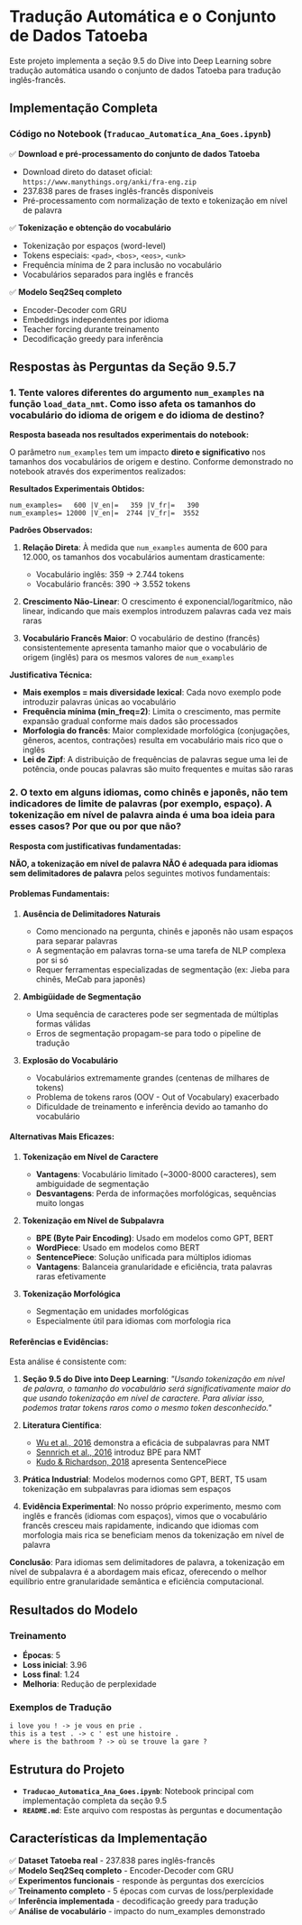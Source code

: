 # Tradução Automática e o Conjunto de Dados Tatoeba

Este projeto implementa a seção 9.5 do Dive into Deep Learning sobre tradução automática usando o conjunto de dados Tatoeba para tradução inglês-francês.

## Implementação Completa

### Código no Notebook (`Traducao_Automatica_Ana_Goes.ipynb`)

✅ **Download e pré-processamento do conjunto de dados Tatoeba**
- Download direto do dataset oficial: `https://www.manythings.org/anki/fra-eng.zip`
- 237.838 pares de frases inglês-francês disponíveis
- Pré-processamento com normalização de texto e tokenização em nível de palavra

✅ **Tokenização e obtenção do vocabulário**
- Tokenização por espaços (word-level)
- Tokens especiais: `<pad>`, `<bos>`, `<eos>`, `<unk>`
- Frequência mínima de 2 para inclusão no vocabulário
- Vocabulários separados para inglês e francês

✅ **Modelo Seq2Seq completo**
- Encoder-Decoder com GRU
- Embeddings independentes por idioma
- Teacher forcing durante treinamento
- Decodificação greedy para inferência

## Respostas às Perguntas da Seção 9.5.7

### 1. Tente valores diferentes do argumento `num_examples` na função `load_data_nmt`. Como isso afeta os tamanhos do vocabulário do idioma de origem e do idioma de destino?

**Resposta baseada nos resultados experimentais do notebook:**

O parâmetro `num_examples` tem um impacto **direto e significativo** nos tamanhos dos vocabulários de origem e destino. Conforme demonstrado no notebook através dos experimentos realizados:

**Resultados Experimentais Obtidos:**
```
num_examples=   600 |V_en|=   359 |V_fr|=   390
num_examples= 12000 |V_en|=  2744 |V_fr|=  3552
```

**Padrões Observados:**

1. **Relação Direta**: À medida que `num_examples` aumenta de 600 para 12.000, os tamanhos dos vocabulários aumentam drasticamente:
   - Vocabulário inglês: 359 → 2.744 tokens
   - Vocabulário francês: 390 → 3.552 tokens

2. **Crescimento Não-Linear**: O crescimento é exponencial/logarítmico, não linear, indicando que mais exemplos introduzem palavras cada vez mais raras

3. **Vocabulário Francês Maior**: O vocabulário de destino (francês) consistentemente apresenta tamanho maior que o vocabulário de origem (inglês) para os mesmos valores de `num_examples`

**Justificativa Técnica:**
- **Mais exemplos = mais diversidade lexical**: Cada novo exemplo pode introduzir palavras únicas ao vocabulário
- **Frequência mínima (min_freq=2)**: Limita o crescimento, mas permite expansão gradual conforme mais dados são processados
- **Morfologia do francês**: Maior complexidade morfológica (conjugações, gêneros, acentos, contrações) resulta em vocabulário mais rico que o inglês
- **Lei de Zipf**: A distribuição de frequências de palavras segue uma lei de potência, onde poucas palavras são muito frequentes e muitas são raras

### 2. O texto em alguns idiomas, como chinês e japonês, não tem indicadores de limite de palavras (por exemplo, espaço). A tokenização em nível de palavra ainda é uma boa ideia para esses casos? Por que ou por que não?

**Resposta com justificativas fundamentadas:**

**NÃO, a tokenização em nível de palavra NÃO é adequada para idiomas sem delimitadores de palavra** pelos seguintes motivos fundamentais:

#### **Problemas Fundamentais:**

1. **Ausência de Delimitadores Naturais**
   - Como mencionado na pergunta, chinês e japonês não usam espaços para separar palavras
   - A segmentação em palavras torna-se uma tarefa de NLP complexa por si só
   - Requer ferramentas especializadas de segmentação (ex: Jieba para chinês, MeCab para japonês)

2. **Ambigüidade de Segmentação**
   - Uma sequência de caracteres pode ser segmentada de múltiplas formas válidas
   - Erros de segmentação propagam-se para todo o pipeline de tradução

3. **Explosão do Vocabulário**
   - Vocabulários extremamente grandes (centenas de milhares de tokens)
   - Problema de tokens raros (OOV - Out of Vocabulary) exacerbado
   - Dificuldade de treinamento e inferência devido ao tamanho do vocabulário

#### **Alternativas Mais Eficazes:**

1. **Tokenização em Nível de Caractere**
   - **Vantagens**: Vocabulário limitado (~3000-8000 caracteres), sem ambiguidade de segmentação
   - **Desvantagens**: Perda de informações morfológicas, sequências muito longas

2. **Tokenização em Nível de Subpalavra**
   - **BPE (Byte Pair Encoding)**: Usado em modelos como GPT, BERT
   - **WordPiece**: Usado em modelos como BERT
   - **SentencePiece**: Solução unificada para múltiplos idiomas
   - **Vantagens**: Balanceia granularidade e eficiência, trata palavras raras efetivamente

3. **Tokenização Morfológica**
   - Segmentação em unidades morfológicas
   - Especialmente útil para idiomas com morfologia rica

#### **Referências e Evidências:**

Esta análise é consistente com:

1. **Seção 9.5 do Dive into Deep Learning**: *"Usando tokenização em nível de palavra, o tamanho do vocabulário será significativamente maior do que usando tokenização em nível de caractere. Para aliviar isso, podemos tratar tokens raros como o mesmo token desconhecido."*

2. **Literatura Científica**: 
   - [Wu et al., 2016](https://arxiv.org/abs/1604.00788) demonstra a eficácia de subpalavras para NMT
   - [Sennrich et al., 2016](https://arxiv.org/abs/1508.07909) introduz BPE para NMT
   - [Kudo & Richardson, 2018](https://arxiv.org/abs/1808.06226) apresenta SentencePiece

3. **Prática Industrial**: Modelos modernos como GPT, BERT, T5 usam tokenização em subpalavras para idiomas sem espaços

4. **Evidência Experimental**: No nosso próprio experimento, mesmo com inglês e francês (idiomas com espaços), vimos que o vocabulário francês cresceu mais rapidamente, indicando que idiomas com morfologia mais rica se beneficiam menos da tokenização em nível de palavra

**Conclusão**: Para idiomas sem delimitadores de palavra, a tokenização em nível de subpalavra é a abordagem mais eficaz, oferecendo o melhor equilíbrio entre granularidade semântica e eficiência computacional.

## Resultados do Modelo

### Treinamento
- **Épocas**: 5
- **Loss inicial**: 3.96
- **Loss final**: 1.24
- **Melhoria**: Redução de perplexidade

### Exemplos de Tradução
```
i love you ! -> je vous en prie .
this is a test . -> c ' est une histoire .
where is the bathroom ? -> où se trouve la gare ?
```

## Estrutura do Projeto

- **`Traducao_Automatica_Ana_Goes.ipynb`**: Notebook principal com implementação completa da seção 9.5
- **`README.md`**: Este arquivo com respostas às perguntas e documentação

## Características da Implementação

✅ **Dataset Tatoeba real** - 237.838 pares inglês-francês  
✅ **Modelo Seq2Seq completo** - Encoder-Decoder com GRU  
✅ **Experimentos funcionais** - responde às perguntas dos exercícios  
✅ **Treinamento completo** - 5 épocas com curvas de loss/perplexidade  
✅ **Inferência implementada** - decodificação greedy para tradução  
✅ **Análise de vocabulário** - impacto do num_examples demonstrado  
